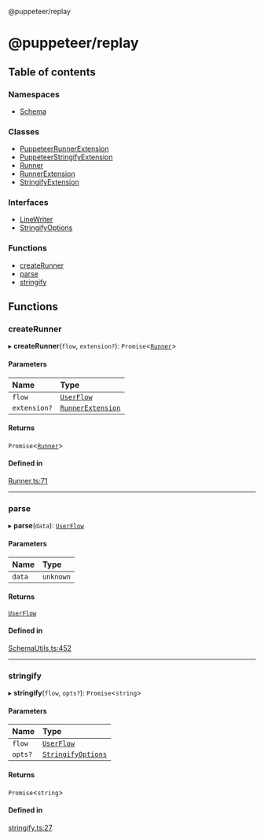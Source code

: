 @puppeteer/replay

# @puppeteer/replay

## Table of contents

### Namespaces

- [Schema](modules/Schema.md)

### Classes

- [PuppeteerRunnerExtension](classes/PuppeteerRunnerExtension.md)
- [PuppeteerStringifyExtension](classes/PuppeteerStringifyExtension.md)
- [Runner](classes/Runner.md)
- [RunnerExtension](classes/RunnerExtension.md)
- [StringifyExtension](classes/StringifyExtension.md)

### Interfaces

- [LineWriter](interfaces/LineWriter.md)
- [StringifyOptions](interfaces/StringifyOptions.md)

### Functions

- [createRunner](README.md#createrunner)
- [parse](README.md#parse)
- [stringify](README.md#stringify)

## Functions

### createRunner

▸ **createRunner**(`flow`, `extension?`): `Promise`<[`Runner`](classes/Runner.md)\>

#### Parameters

| Name | Type |
| :------ | :------ |
| `flow` | [`UserFlow`](interfaces/Schema.UserFlow.md) |
| `extension?` | [`RunnerExtension`](classes/RunnerExtension.md) |

#### Returns

`Promise`<[`Runner`](classes/Runner.md)\>

#### Defined in

[Runner.ts:71](https://github.com/puppeteer/replay/blob/main/src/Runner.ts#L71)

___

### parse

▸ **parse**(`data`): [`UserFlow`](interfaces/Schema.UserFlow.md)

#### Parameters

| Name | Type |
| :------ | :------ |
| `data` | `unknown` |

#### Returns

[`UserFlow`](interfaces/Schema.UserFlow.md)

#### Defined in

[SchemaUtils.ts:452](https://github.com/puppeteer/replay/blob/main/src/SchemaUtils.ts#L452)

___

### stringify

▸ **stringify**(`flow`, `opts?`): `Promise`<`string`\>

#### Parameters

| Name | Type |
| :------ | :------ |
| `flow` | [`UserFlow`](interfaces/Schema.UserFlow.md) |
| `opts?` | [`StringifyOptions`](interfaces/StringifyOptions.md) |

#### Returns

`Promise`<`string`\>

#### Defined in

[stringify.ts:27](https://github.com/puppeteer/replay/blob/main/src/stringify.ts#L27)
